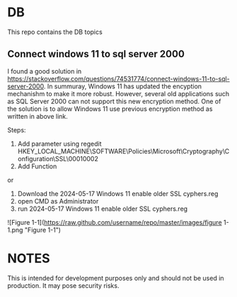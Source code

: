 # DB
This repo contains the DB topics

## Connect windows 11 to sql server 2000
I found a good solution in https://stackoverflow.com/questions/74531774/connect-windows-11-to-sql-server-2000.
In summuray, Windows 11 has updated the encyption mechanishm to make it more robust. However, several old applications such as SQL Server 2000 can not support this new encryption method. One of the solution is to allow Windows 11 use previous encryption method as written in above link.


Steps:
1. Add parameter using regedit HKEY_LOCAL_MACHINE\SOFTWARE\Policies\Microsoft\Cryptography\Configuration\SSL\00010002
2. Add Function

 or

 1. Download the 2024-05-17 Windows 11 enable older SSL cyphers.reg
 2. open CMD as Administrator
 3. run 2024-05-17 Windows 11 enable older SSL cyphers.reg

![Figure 1-1](https://raw.github.com/username/repo/master/images/figure 1-1.png "Figure 1-1")

# NOTES
This is intended for development purposes only and should not be used in production. It may pose security risks.

